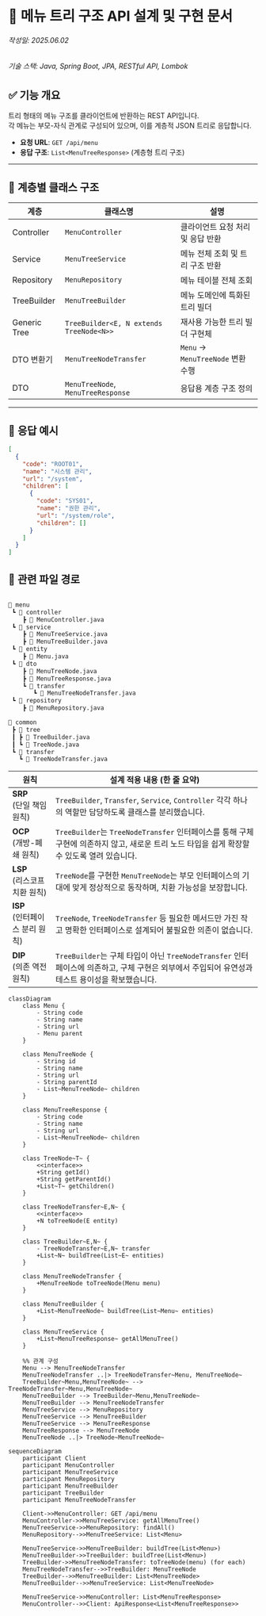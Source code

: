 # 📂 메뉴 트리 구조 API 설계 및 구현 문서
###### 작성일: 2025.06.02
###### 기술 스택: Java, Spring Boot, JPA, RESTful API, Lombok

## ✅ 기능 개요

트리 형태의 메뉴 구조를 클라이언트에 반환하는 REST API입니다.  
각 메뉴는 부모-자식 관계로 구성되어 있으며, 이를 계층적 JSON 트리로 응답합니다.

- **요청 URL**: `GET /api/menu`
- **응답 구조**: `List<MenuTreeResponse>` (계층형 트리 구조)

---

## 🧱 계층별 클래스 구조

| 계층 | 클래스명 | 설명 |
|------|----------|------|
| Controller | `MenuController` | 클라이언트 요청 처리 및 응답 반환 |
| Service | `MenuTreeService` | 메뉴 전체 조회 및 트리 구조 반환 |
| Repository | `MenuRepository` | 메뉴 테이블 전체 조회 |
| TreeBuilder | `MenuTreeBuilder` | 메뉴 도메인에 특화된 트리 빌더 |
| Generic Tree | `TreeBuilder<E, N extends TreeNode<N>>` | 재사용 가능한 트리 빌더 구현체 |
| DTO 변환기 | `MenuTreeNodeTransfer` | `Menu` → `MenuTreeNode` 변환 수행 |
| DTO | `MenuTreeNode`, `MenuTreeResponse` | 응답용 계층 구조 정의 |

---

## 🧩 응답 예시

```json
[
  {
    "code": "ROOT01",
    "name": "시스템 관리",
    "url": "/system",
    "children": [
      {
        "code": "SYS01",
        "name": "권한 관리",
        "url": "/system/role",
        "children": []
      }
    ]
  }
]
```

## 📎 관련 파일 경로
```bash

📁 menu
 ┗ 📁 controller
    ┣ 📄 MenuController.java
 ┗ 📁 service
    ┣ 📄 MenuTreeService.java
    ┣ 📄 MenuTreeBuilder.java
 ┗ 📁 entity
    ┣ 📄 Menu.java
 ┗ 📁 dto
    ┣ 📄 MenuTreeNode.java
    ┣ 📄 MenuTreeResponse.java
    ┗ 📁 transfer
       ┗ 📄 MenuTreeNodeTransfer.java
 ┗ 📁 repository
    ┣ 📄 MenuRepository.java

📁 common
 ┣ 📁 tree
 ┃ ┣ 📄 TreeBuilder.java
 ┃ ┗ 📄 TreeNode.java
 ┗ 📁 transfer
   ┗ 📄 TreeNodeTransfer.java
```

| 원칙                       | 설계 적용 내용 (한 줄 요약)                                                                               |
| ------------------------ | ----------------------------------------------------------------------------------------------- |
| **SRP**<br>(단일 책임 원칙)    | `TreeBuilder`, `Transfer`, `Service`, `Controller` 각각 하나의 역할만 담당하도록 클래스를 분리했습니다.                |
| **OCP**<br>(개방-폐쇄 원칙)    | `TreeBuilder`는 `TreeNodeTransfer` 인터페이스를 통해 구체 구현에 의존하지 않고, 새로운 트리 노드 타입을 쉽게 확장할 수 있도록 열려 있습니다. |
| **LSP**<br>(리스코프 치환 원칙)  | `TreeNode`를 구현한 `MenuTreeNode`는 부모 인터페이스의 기대에 맞게 정상적으로 동작하며, 치환 가능성을 보장합니다.                     |
| **ISP**<br>(인터페이스 분리 원칙) | `TreeNode`, `TreeNodeTransfer` 등 필요한 메서드만 가진 작고 명확한 인터페이스로 설계되어 불필요한 의존이 없습니다.                  |
| **DIP**<br>(의존 역전 원칙)    | `TreeBuilder`는 구체 타입이 아닌 `TreeNodeTransfer` 인터페이스에 의존하고, 구체 구현은 외부에서 주입되어 유연성과 테스트 용이성을 확보했습니다. |



```mermaid
classDiagram
    class Menu {
        - String code
        - String name
        - String url
        - Menu parent
    }

    class MenuTreeNode {
        - String id
        - String name
        - String url
        - String parentId
        - List~MenuTreeNode~ children
    }

    class MenuTreeResponse {
        - String code
        - String name
        - String url
        - List~MenuTreeNode~ children
    }

    class TreeNode~T~ {
        <<interface>>
        +String getId()
        +String getParentId()
        +List~T~ getChildren()
    }

    class TreeNodeTransfer~E,N~ {
        <<interface>>
        +N toTreeNode(E entity)
    }

    class TreeBuilder~E,N~ {
        - TreeNodeTransfer~E,N~ transfer
        +List~N~ buildTree(List~E~ entities)
    }

    class MenuTreeNodeTransfer {
        +MenuTreeNode toTreeNode(Menu menu)
    }

    class MenuTreeBuilder {
        +List~MenuTreeNode~ buildTree(List~Menu~ entities)
    }

    class MenuTreeService {
        +List~MenuTreeResponse~ getAllMenuTree()
    }

    %% 관계 구성
    Menu --> MenuTreeNodeTransfer
    MenuTreeNodeTransfer ..|> TreeNodeTransfer~Menu, MenuTreeNode~
    TreeBuilder~Menu,MenuTreeNode~ --> TreeNodeTransfer~Menu,MenuTreeNode~
    MenuTreeBuilder --> TreeBuilder~Menu,MenuTreeNode~
    MenuTreeBuilder --> MenuTreeNodeTransfer
    MenuTreeService --> MenuRepository
    MenuTreeService --> MenuTreeBuilder
    MenuTreeService --> MenuTreeResponse
    MenuTreeResponse --> MenuTreeNode
    MenuTreeNode ..|> TreeNode~MenuTreeNode~
```

```mermaid
sequenceDiagram
    participant Client
    participant MenuController
    participant MenuTreeService
    participant MenuRepository
    participant MenuTreeBuilder
    participant TreeBuilder
    participant MenuTreeNodeTransfer

    Client->>MenuController: GET /api/menu
    MenuController->>MenuTreeService: getAllMenuTree()
    MenuTreeService->>MenuRepository: findAll()
    MenuRepository-->>MenuTreeService: List<Menu>

    MenuTreeService->>MenuTreeBuilder: buildTree(List<Menu>)
    MenuTreeBuilder->>TreeBuilder: buildTree(List<Menu>)
    TreeBuilder->>MenuTreeNodeTransfer: toTreeNode(menu) (for each)
    MenuTreeNodeTransfer-->>TreeBuilder: MenuTreeNode
    TreeBuilder-->>MenuTreeBuilder: List<MenuTreeNode>
    MenuTreeBuilder-->>MenuTreeService: List<MenuTreeNode>

    MenuTreeService->>MenuController: List<MenuTreeResponse>
    MenuController-->>Client: ApiResponse<List<MenuTreeResponse>>
```
